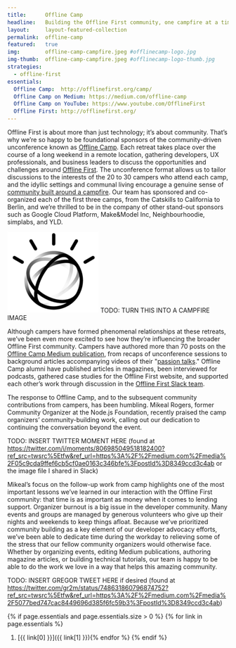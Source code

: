 ```yaml
---
title:      Offline Camp
headline:   Building the Offline First community, one campfire at a time.
layout:     layout-featured-collection
permalink:  offline-camp
featured:   true
img:        offline-camp-campfire.jpeg #offlinecamp-logo.jpg
img-thumb:  offline-camp-campfire.jpeg #offlinecamp-logo-thumb.jpg
strategies: 
  - offline-first
essentials:
  Offline Camp:  http://offlinefirst.org/camp/  
  Offline Camp on Medium: https://medium.com/offline-camp
  Offline Camp on YouTube: https://www.youtube.com/OfflineFirst
  Offline First: http://offlinefirst.org/
---
```


Offline First is about more than just technology; it’s about community. That’s why we’re so happy to be foundational sponsors of the community-driven unconference known as [Offline Camp](http://www.offlinefirst.org/camp). Each retreat takes place over the course of a long weekend in a remote location, gathering developers, UX professionals, and business leaders to discuss the opportunities and challenges around [Offline First](http://www.offlinefirst.org). The unconference format allows us to tailor discussions to the interests of the 20 to 30 campers who attend each camp, and the idyllic settings and communal living encourage a genuine sense of [community built around a campfire](https://medium.com/offline-camp/crafting-community-events-that-leave-them-wanting-smore-902974cff4d4). Our team has sponsored and co-organized each of the first three camps, from the Catskills to California to Berlin, and we’re thrilled to be in the company of other stand-out sponsors such as Google Cloud Platform, Make&Model Inc, Neighbourhoodie, simplabs, and YLD.

![placeholder image](img/watson_black.png)  TODO: TURN THIS INTO A CAMPFIRE IMAGE

Although campers have formed phenomenal relationships at these retreats, we’ve been even more excited to see how they’re influencing the broader Offline First community. Campers have authored more than 70 posts on the [Offline Camp Medium publication](https://medium.com/offline-camp), from recaps of unconference sessions to background articles accompanying videos of their "[passion talks](https://www.youtube.com/playlist?list=PL3-Vs4cmp6yRzfKJWKdQuUa_dBpuGGKZA)." Offline Camp alumni have published articles in magazines, been interviewed for podcasts, gathered case studies for the Offline First website, and supported each other’s work through discussion in the [Offline First Slack team](http://offlinefirst.org/chat/).

The response to Offline Camp, and to the subsequent community contributions from campers, has been humbling. Mikeal Rogers, former Community Organizer at the Node.js Foundation, recently praised the camp organizers’ community-building work, calling out our dedication to continuing the conversation beyond the event.

TODO: INSERT TWITTER MOMENT HERE (found at https://twitter.com/i/moments/806985049518182400?ref_src=twsrc%5Etfw&ref_url=https%3A%2F%2Fmedium.com%2Fmedia%2F05c9cda9ffef6cb5cf0ae0163c346bfe%3FpostId%3D8349ccd3c4ab or the image file I shared in Slack) 

Mikeal’s focus on the follow-up work from camp highlights one of the most important lessons we’ve learned in our interaction with the Offline First community: that time is as important as money when it comes to lending support. Organizer burnout is a big issue in the developer community. Many events and groups are managed by generous volunteers who give up their nights and weekends to keep things afloat. Because we’ve prioritized community building as a key element of our developer advocacy efforts, we’ve been able to dedicate time during the workday to relieving some of the stress that our fellow community organizers would otherwise face. Whether by organizing events, editing Medium publications, authoring magazine articles, or building technical tutorials, our team is happy to be able to do the work we love in a way that helps this amazing community.

TODO: INSERT GREGOR TWEET HERE if desired (found at https://twitter.com/gr2m/status/748631860796874752?ref_src=twsrc%5Etfw&ref_url=https%3A%2F%2Fmedium.com%2Fmedia%2F5077bed747cac8449696d385f6fc59b3%3FpostId%3D8349ccd3c4ab)


{% if page.essentials and page.essentials.size > 0 %}
{% for link in page.essentials %}
1. [{{ link[0] }}]({{ link[1] }}){% endfor %}
{% endif %}


